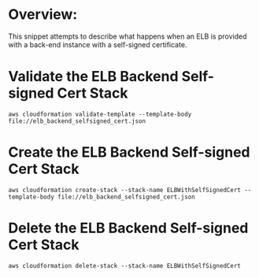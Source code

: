 # Overview:

This snippet attempts to describe what happens when an ELB is provided with a back-end instance with a self-signed certificate.

# Validate the ELB Backend Self-signed Cert Stack

`aws cloudformation validate-template --template-body file://elb_backend_selfsigned_cert.json`

# Create the ELB Backend Self-signed Cert Stack

`aws cloudformation create-stack --stack-name ELBWithSelfSignedCert --template-body file://elb_backend_selfsigned_cert.json`

# Delete the ELB Backend Self-signed Cert Stack

`aws cloudformation delete-stack --stack-name ELBWithSelfSignedCert`
